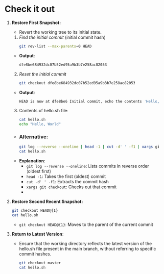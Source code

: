 # Check it out
1. **Restore First Snapshot:**
    - Revert the working tree to its initial state.
    1. *Find the initial commit* (initial commit hash)
        ```bash
        git rev-list --max-parents=0 HEAD
        ```
    - **Output**: 
        ```bash
        dfe8be684932dc07b52ed95a9b3b7e258ac82053
        ```
    2. *Reset the initial commit*
        ```bash
        git checkout dfe8be684932dc07b52ed95a9b3b7e258ac82053
        ```
    - **Output**:
        ```bash
        HEAD is now at dfe8be6 Initial commit, echo the contents 'Hello, World'
        ``` 
    3. Contents of hello.sh file:
        ```bash
        cat hello.sh
        echo "Hello, World"
        ```
    - ### **Alternative**:
        ```bash
        git log --reverse --oneline | head -1 | cut -d' ' -f1 | xargs git checkout
        cat hello.sh
        ```
    - **Explanation**:
        - `git log --reverse --oneline`: Lists commits in reverse order (oldest first)
        - `head -1`: Takes the first (oldest) commit
        - `cut -d' ' -f1`: Extracts the commit hash
        - `xargs git checkout`: Checks out that commit
        - 

2. **Restore Second Recent Snapshot:** 
    ```bash
    git checkout HEAD@{1}
    cat hello.sh
    ```
    - `git checkout HEAD@{1}`: Moves to the parent of the current commit


3. **Return to Latest Version:**
    - Ensure that the working directory reflects the latest version of the hello.sh file present in the main branch, without referring to specific commit hashes.
        ```bash
        git checkout master
        cat hello.sh
        ```
